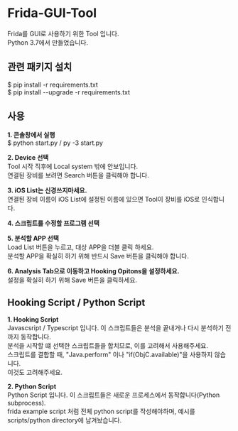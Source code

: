 # Frida-GUI-Tool
Frida를 GUI로 사용하기 위한 Tool 입니다.  
Python 3.7에서 만들었습니다.

## 관련 패키지 설치
$ pip install -r requirements.txt  
$ pip install --upgrade -r requirements.txt


## 사용
**1. 콘솔창에서 실행**  
$ python start.py / py -3 start.py

**2. Device 선택**  
Tool 시작 직후에 Local system 밖에 안보입니다.  
연결된 장비를 보려면 Search 버튼을 클릭해야 합니다.

**3. iOS List는 신경쓰지마세요.**  
연결된 장비 이름이 iOS List에 설정된 이름에 있으면 Tool이 장비를 iOS로 인식합니다.

**4. 스크립트를 수정할 프로그램 선택**

**5. 분석할 APP 선택**  
Load List 버튼을 누르고, 대상 APP을 더블 클릭 하세요.  
분석할 APP을 확실히 하기 위해 반드시 Save 버튼을 클릭해야 합니다.

**6. Analysis Tab으로 이동하고 Hooking Opitons을 설정하세요.**  
설정을 확실히 하기 위해 Save 버튼을 클릭하세요.

## Hooking Script / Python Script
**1. Hooking Script**  
Javascsript / Typescript 입니다. 이 스크립트들은 분석을 끝내거나 다시 분석하기 전까지 동작합니다.  
분석을 시작할 떄 선택한 스크립트들을 합치므로, 이를 고려해서 사용해주세요.  
스크립트를 결합할 때, "Java.perform" 이나 "if(ObjC.available)"을 사용하지 않습니다.  
이것도 고려해주세요.

**2. Python Script**  
Python Script 입니다. 이 스크립트들은 새로운 프로세스에서 동작합니다(Python subprocess).  
frida example script 처럼 전체 python script를 작성해야하며, 예시를 scripts/python directory에 남겨놨습니다.